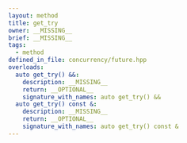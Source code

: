 ```yaml
---
layout: method
title: get_try
owner: __MISSING__
brief: __MISSING__
tags:
  - method
defined_in_file: concurrency/future.hpp
overloads:
  auto get_try() &&:
    description: __MISSING__
    return: __OPTIONAL__
    signature_with_names: auto get_try() &&
  auto get_try() const &:
    description: __MISSING__
    return: __OPTIONAL__
    signature_with_names: auto get_try() const &
---
```

